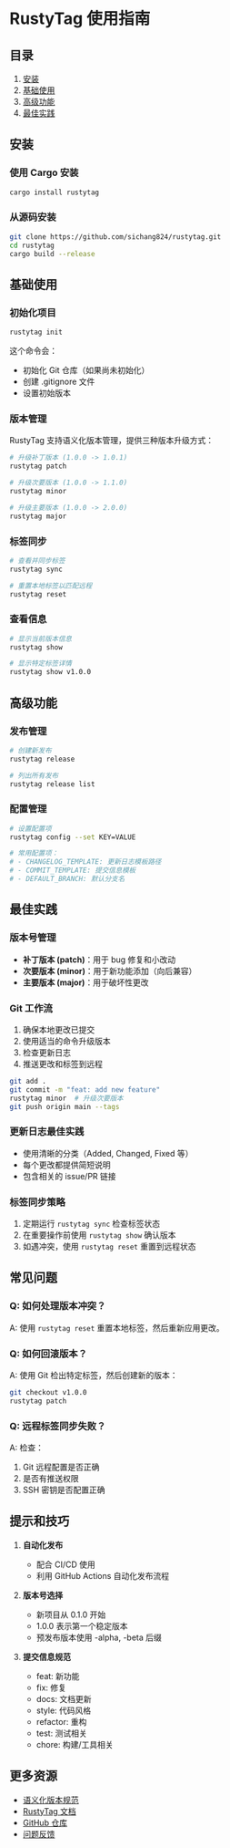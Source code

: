 # RustyTag 使用指南

## 目录

1. [安装](#安装)
2. [基础使用](#基础使用)
3. [高级功能](#高级功能)
4. [最佳实践](#最佳实践)

## 安装

### 使用 Cargo 安装

```bash
cargo install rustytag
```

### 从源码安装

```bash
git clone https://github.com/sichang824/rustytag.git
cd rustytag
cargo build --release
```

## 基础使用

### 初始化项目

```bash
rustytag init
```

这个命令会：

- 初始化 Git 仓库（如果尚未初始化）
- 创建 .gitignore 文件
- 设置初始版本

### 版本管理

RustyTag 支持语义化版本管理，提供三种版本升级方式：

```bash
# 升级补丁版本 (1.0.0 -> 1.0.1)
rustytag patch

# 升级次要版本 (1.0.0 -> 1.1.0)
rustytag minor

# 升级主要版本 (1.0.0 -> 2.0.0)
rustytag major
```

### 标签同步

```bash
# 查看并同步标签
rustytag sync

# 重置本地标签以匹配远程
rustytag reset
```

### 查看信息

```bash
# 显示当前版本信息
rustytag show

# 显示特定标签详情
rustytag show v1.0.0
```

## 高级功能

### 发布管理

```bash
# 创建新发布
rustytag release

# 列出所有发布
rustytag release list
```

### 配置管理

```bash
# 设置配置项
rustytag config --set KEY=VALUE

# 常用配置项：
# - CHANGELOG_TEMPLATE: 更新日志模板路径
# - COMMIT_TEMPLATE: 提交信息模板
# - DEFAULT_BRANCH: 默认分支名
```

## 最佳实践

### 版本号管理

- **补丁版本 (patch)**：用于 bug 修复和小改动
- **次要版本 (minor)**：用于新功能添加（向后兼容）
- **主要版本 (major)**：用于破坏性更改

### Git 工作流

1. 确保本地更改已提交
2. 使用适当的命令升级版本
3. 检查更新日志
4. 推送更改和标签到远程

```bash
git add .
git commit -m "feat: add new feature"
rustytag minor  # 升级次要版本
git push origin main --tags
```

### 更新日志最佳实践

- 使用清晰的分类（Added, Changed, Fixed 等）
- 每个更改都提供简短说明
- 包含相关的 issue/PR 链接

### 标签同步策略

1. 定期运行 `rustytag sync` 检查标签状态
2. 在重要操作前使用 `rustytag show` 确认版本
3. 如遇冲突，使用 `rustytag reset` 重置到远程状态

## 常见问题

### Q: 如何处理版本冲突？

A: 使用 `rustytag reset` 重置本地标签，然后重新应用更改。

### Q: 如何回滚版本？

A: 使用 Git 检出特定标签，然后创建新的版本：

```bash
git checkout v1.0.0
rustytag patch
```

### Q: 远程标签同步失败？

A: 检查：

1. Git 远程配置是否正确
2. 是否有推送权限
3. SSH 密钥是否配置正确

## 提示和技巧

1. **自动化发布**
   - 配合 CI/CD 使用
   - 利用 GitHub Actions 自动化发布流程

2. **版本号选择**
   - 新项目从 0.1.0 开始
   - 1.0.0 表示第一个稳定版本
   - 预发布版本使用 -alpha, -beta 后缀

3. **提交信息规范**
   - feat: 新功能
   - fix: 修复
   - docs: 文档更新
   - style: 代码风格
   - refactor: 重构
   - test: 测试相关
   - chore: 构建/工具相关

## 更多资源

- [语义化版本规范](https://semver.org/)
- [RustyTag 文档](https://docs.rs/rustytag)
- [GitHub 仓库](https://github.com/sichang824/rustytag)
- [问题反馈](https://github.com/sichang824/rustytag/issues)
